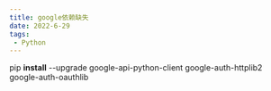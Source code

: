 ```yaml
---
title: google依赖缺失
date: 2022-6-29
tags:
 - Python
---
```


 

pip **install** --upgrade google-api-python-client google-auth-httplib2 google-auth-oauthlib
